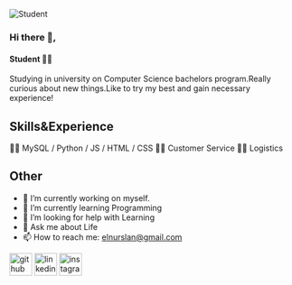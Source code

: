 ![Student](https://pbs.twimg.com/profile_banners/1608793594156154882/1673303997/1500x500)


### Hi there 👋,
#### Student 👨‍🎓


Studying in university on Computer Science bachelors program.Really curious about new things.Like to try my best and gain necessary experience!


## Skills&Experience

👨‍💻 MySQL / Python / JS / HTML / CSS
🤵‍♂️ Customer Service
👨‍🔧 Logistics 


## Other

- 🔭 I’m currently working on myself. 
- 🌱 I’m currently learning Programming 
- 🤔 I’m looking for help with Learning 
- 💬 Ask me about Life 
- 📫 How to reach me: elnurslan@gmail.com 


[<img src='https://cdn.jsdelivr.net/npm/simple-icons@3.0.1/icons/github.svg' alt='github' height='40'>](https://github.com/Elsl11)  [<img src='https://cdn.jsdelivr.net/npm/simple-icons@3.0.1/icons/linkedin.svg' alt='linkedin' height='40'>](https://www.linkedin.com/in/https://www.linkedin.com/in/elnur-slan-607177238//)  [<img src='https://cdn.jsdelivr.net/npm/simple-icons@3.0.1/icons/instagram.svg' alt='instagram' height='40'>](https://www.instagram.com/el_nur11/)  



